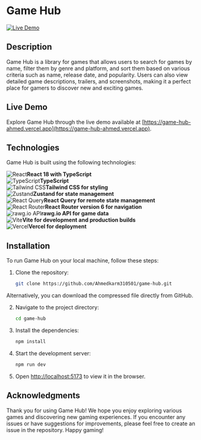 # Game Hub

[![Live Demo](https://img.shields.io/badge/demo-live-blue.svg)](https://game-hub-ahmed.vercel.app)

## Description

Game Hub is a library for games that allows users to search for games by name, filter them by genre and platform, and sort them based on various criteria such as name, release date, and popularity. Users can also view detailed game descriptions, trailers, and screenshots, making it a perfect place for gamers to discover new and exciting games.

## Live Demo

Explore Game Hub through the live demo available at [https://game-hub-ahmed.vercel.app](https://game-hub-ahmed.vercel.app).

## Technologies

Game Hub is built using the following technologies:

<div style="display: flex; align-items: center;">
  <img src="https://img.shields.io/badge/React-18-61DAFB?style=for-the-badge&logo=react&logoColor=white" alt="React"> <b>React 18 with TypeScript</b>
</div>

<div style="display: flex; align-items: center;">
  <img src="https://img.shields.io/badge/TypeScript-3178C6?style=for-the-badge&logo=typescript&logoColor=white" alt="TypeScript"> <b>TypeScript</b>
</div>

<div style="display: flex; align-items: center;">
  <img src="https://img.shields.io/badge/Tailwind%20CSS-38B2AC?style=for-the-badge&logo=tailwind-css&logoColor=white" alt="Tailwind CSS"> <b>Tailwind CSS for styling</b>
</div>

<div style="display: flex; align-items: center;">
  <img src="https://img.shields.io/badge/Zustand-FFD400?style=for-the-badge&logo=zustand&logoColor=black" alt="Zustand"> <b>Zustand for state management</b>
</div>

<div style="display: flex; align-items: center;">
  <img src="https://img.shields.io/badge/React%20Query-FF4154?style=for-the-badge&logo=react-query&logoColor=white" alt="React Query"> <b>React Query for remote state management</b>
</div>

<div style="display: flex; align-items: center;">
  <img src="https://img.shields.io/badge/React%20Router%20v6-CA4245?style=for-the-badge&logo=react-router&logoColor=white" alt="React Router"> <b>React Router version 6 for navigation</b>
</div>

<div style="display: flex; align-items: center;">
  <img src="https://img.shields.io/badge/rawg.io%20API-FF6C00?style=for-the-badge&logo=rawg.io&logoColor=black" alt="rawg.io API"> <b>rawg.io API for game data</b>
</div>

<div style="display: flex; align-items: center;">
  <img src="https://img.shields.io/badge/Vite-646CFF?style=for-the-badge&logo=vite&logoColor=white" alt="Vite"> <b>Vite for development and production builds</b>
</div>

<div style="display: flex; align-items: center;">
  <img src="https://img.shields.io/badge/Vercel-000000?style=for-the-badge&logo=vercel&logoColor=white" alt="Vercel"> <b>Vercel for deployment</b>
</div>




## Installation

To run Game Hub on your local machine, follow these steps:

1. Clone the repository:

   ```bash
   git clone https://github.com/Ahmedkarm310501/game-hub.git
   ```
Alternatively, you can download the compressed file directly from GitHub.

2. Navigate to the project directory:
   ```bash
   cd game-hub
   ```
3. Install the dependencies:
   ```bash
   npm install
   ```
4. Start the development server:
   ```bash
   npm run dev
   ```
5. Open [http://localhost:5173](http://localhost:5173) to view it in the browser.

## Acknowledgments

Thank you for using Game Hub! We hope you enjoy exploring various games and discovering new gaming experiences. If you encounter any issues or have suggestions for improvements, please feel free to create an issue in the repository. Happy gaming!
